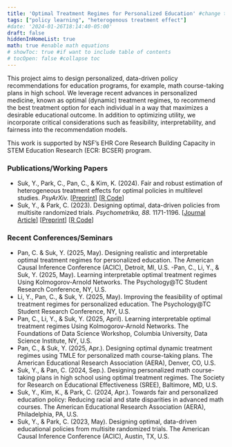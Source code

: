 ```yaml
---
title: 'Optimal Treatment Regimes for Personalized Education' #change title here
tags: ["policy learning", "heterogenous treatment effect"]
#date: '2024-01-26T18:14:40-05:00'
draft: false
hiddenInHomeList: true
math: true #enable math equations
# showToc: true #if want to include table of contents 
# tocOpen: false #collapse toc
---
```

This project aims to design personalized, data-driven policy recommendations for education programs, for example, math course-taking plans in high school. We leverage recent advances in personalized medicine, known as optimal (dynamic) treatment regimes, to recommend the best treatment option for each individual in a way that maximizes a desirable educational outcome. In addition to optimizing utility, we incorporate critical considerations such as feasibility, interpretability, and fairness into the recommendation models. 

This work is supported by NSF’s EHR Core Research Building Capacity in STEM Education Research (ECR: BCSER) program.

### Publications/Working Papers
-	Suk, Y., Park, C., Pan, C., & Kim, K. (2024). Fair and robust estimation of heterogeneous treatment effects for optimal policies in multilevel studies. *PsyArXiv.* [[Preprint](http://example.com)] [[R Code](http://example.com)]
-	Suk, Y., & Park, C. (2023). Designing optimal, data-driven policies from multisite randomized trials. *Psychometrika, 88.* 1171-1196. [[Journal Article](http://example.com)] [[Preprint](http://example.com)] [[R Code](http://example.com)]

### Recent Conferences/Seminars
- Pan, C. & Suk, Y. (2025, May). Designing realistic and interpretable optimal treatment regimes for personalized education.  The American Causal Inference Conference (ACIC), Detroit, MI, U.S.
-Pan, C., Li, Y., & Suk, Y. (2025, May). Learning interpretable optimal treatment regimes Using Kolmogorov-Arnold Networks. The Psychology@TC Student Research Conference, NY, U.S.
- Li, Y., Pan, C., & Suk, Y. (2025, May). Improving the feasibility of optimal treatment regimes for personalized education. The Psychology@TC Student Research Conference, NY, U.S.
- Pan, C., Li, Y., & Suk, Y. (2025, April). Learning interpretable optimal treatment regimes Using Kolmogorov-Arnold Networks. The Foundations of Data Science Workshop, Columbia University, Data Science Institute, NY, U.S.
- Pan, C., & Suk, Y. (2025, Apr.). Designing optimal dynamic treatment regimes using TMLE for personalized math course-taking plans. The American Educational Research Association (AERA), Denver, CO, U.S.
- Suk, Y., & Pan, C. (2024, Sep.). Designing personalized math course-taking plans in high school using optimal treatment regimes. The Society for Research on Educational Effectiveness (SREE), Baltimore, MD, U.S.
- Suk, Y., Kim, K., & Park, C. (2024, Apr.). Towards fair and personalized education policy: Reducing racial and state disparities in advanced math courses. The American Educational Research Association (AERA), Philadelphia, PA, U.S.
- Suk, Y., & Park, C. (2023, May). Designing optimal, data-driven educational policies from multisite randomized trials. The American Causal Inference Conference (ACIC), Austin, TX, U.S.